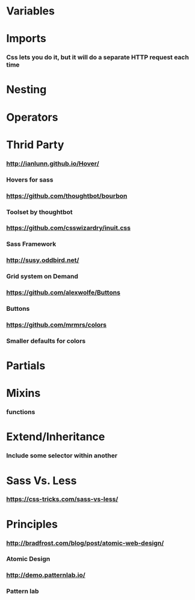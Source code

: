 # Variables
# Imports
### Css lets you do it, but it will do a separate HTTP request each time
# Nesting
# Operators
# Thrid Party
### http://ianlunn.github.io/Hover/
### Hovers for sass
### https://github.com/thoughtbot/bourbon
### Toolset by thoughtbot
### https://github.com/csswizardry/inuit.css
### Sass Framework
### http://susy.oddbird.net/
### Grid system on Demand
### https://github.com/alexwolfe/Buttons
### Buttons
### https://github.com/mrmrs/colors
### Smaller defaults for colors
# Partials
# Mixins
### functions
# Extend/Inheritance
### Include some selector within another
# Sass Vs. Less
### https://css-tricks.com/sass-vs-less/
# Principles
### http://bradfrost.com/blog/post/atomic-web-design/
### Atomic Design
### http://demo.patternlab.io/
### Pattern lab
